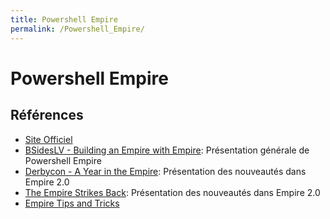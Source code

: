 ```yaml
---
title: Powershell Empire
permalink: /Powershell_Empire/
---
```


# Powershell Empire

Références
----------

-   [Site Officiel](http://www.powershellempire.com/)
-   [BSidesLV - Building an Empire with Empire](https://www.youtube.com/watch?v=Pq9t59w0mUI): Présentation générale de Powershell Empire
-   [Derbycon - A Year in the Empire](https://www.youtube.com/watch?v=ngvHshHCt_8): Présentation des nouveautés dans Empire 2.0
-   [The Empire Strikes Back](http://www.harmj0y.net/blog/empire/the-empire-strikes-back/): Présentation des nouveautés dans Empire 2.0
-   [Empire Tips and Tricks](https://enigma0x3.net/2015/08/26/empire-tips-and-tricks/)
